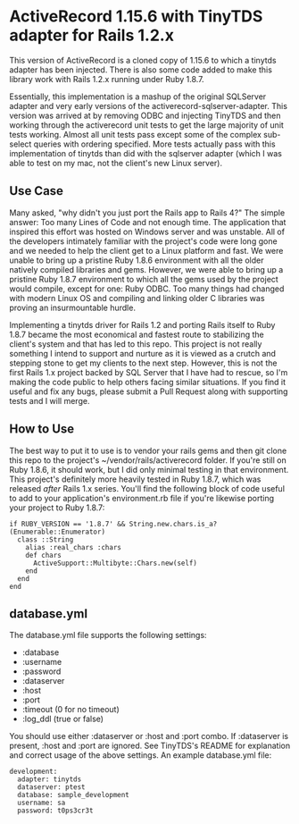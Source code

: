 # ActiveRecord 1.15.6 with TinyTDS adapter for Rails 1.2.x 

This version of ActiveRecord is a cloned copy of 1.15.6 to which a tinytds adapter has been injected.  There is also some code added to make this library work with Rails 1.2.x running under Ruby 1.8.7.

Essentially, this implementation is a mashup of the original SQLServer adapter and very early versions of the activerecord-sqlserver-adapter.  This version was arrived at by removing ODBC and injecting TinyTDS and then working through the activerecord unit tests to get the large majority of unit tests working. Almost all unit tests pass except some of the complex sub-select queries with ordering specified.  More tests actually pass with this implementation of tinytds than did with the sqlserver adapter (which I was able to test on my mac, not the client's new Linux server).

## Use Case

Many asked, "why didn't you just port the Rails app to Rails 4?"  The simple answer: Too many Lines of Code and not enough time.  The application that inspired this effort was hosted on Windows server and was unstable.  All of the developers intimately familiar with the project's code were long gone and we needed to help the client get to a Linux platform and fast.  We were unable to bring up a pristine Ruby 1.8.6 environment with all the older natively compiled libraries and gems.  However, we were able to bring up a pristine Ruby 1.8.7 environment to which all the gems used by the project would compile, except for one:  Ruby ODBC.  Too many things had changed with modern Linux OS and compiling and linking older C libraries was proving an insurmountable hurdle.

Implementing a tinytds driver for Rails 1.2 and porting Rails itself to Ruby 1.8.7 became the most economical and fastest route to stabilizing the client's system and that has led to this repo.  This project is not really something I intend to support and nurture as it is viewed as a crutch and stepping stone to get my clients to the next step.  However, this is not the first Rails 1.x project backed by SQL Server that I have had to rescue, so I'm making the code public to help others facing similar situations.  If you find it useful and fix any bugs, please submit a Pull Request along with supporting tests and I will merge.

## How to Use

The best way to put it to use is to vendor your rails gems and then git clone this repo to the project's ~/vendor/rails/activerecord folder.  If you're still on Ruby 1.8.6, it should work, but I did only minimal testing in that environment.  This project's definitely more heavily tested in Ruby 1.8.7, which was released *after* Rails 1.x series.  You'll find the following block of code useful to add to your application's environment.rb file if you're likewise porting your project to Ruby 1.8.7:

    if RUBY_VERSION == '1.8.7' && String.new.chars.is_a?(Enumerable::Enumerator)
      class ::String 
        alias :real_chars :chars
        def chars 
          ActiveSupport::Multibyte::Chars.new(self)
        end 
      end
    end
    
## database.yml

The database.yml file supports the following settings:

* :database
* :username
* :password
* :dataserver 
* :host
* :port
* :timeout (0 for no timeout)
* :log_ddl (true or false)

You should use either :dataserver or :host and :port combo.  If :dataserver is present, :host and :port are ignored. See TinyTDS's README for explanation and correct usage of the above settings.  An example database.yml file:

    development:
      adapter: tinytds
      dataserver: ptest
      database: sample_development
      username: sa
      password: t0ps3cr3t
  
